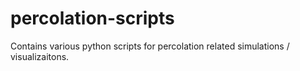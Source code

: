 # percolation-scripts
Contains various python scripts for percolation related simulations / visualizaitons.
